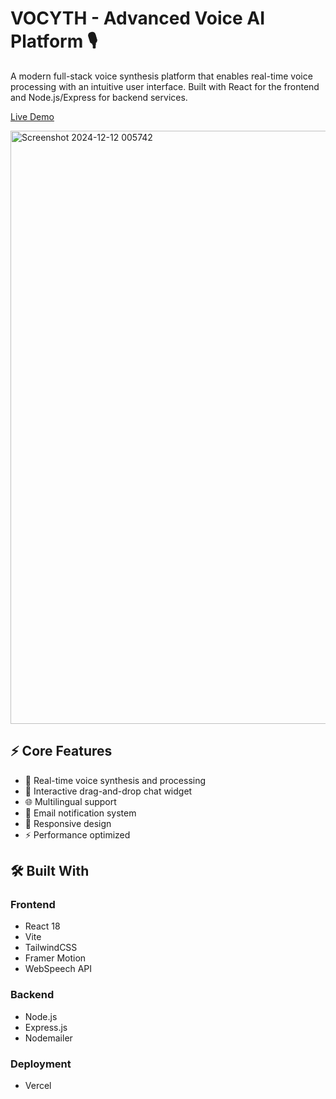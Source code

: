 # VOCYTH - Advanced Voice AI Platform 🎙️

A modern full-stack voice synthesis platform that enables real-time voice processing with an intuitive user interface. Built with React for the frontend and Node.js/Express for backend services.

[Live Demo](https://vocyth.vercel.app)

<img width="949" alt="Screenshot 2024-12-12 005742" src="https://github.com/user-attachments/assets/86c75855-1b0e-4d31-b08d-860c7be256a9" /> 


## ⚡ Core Features

- 🎯 Real-time voice synthesis and processing
- 💬 Interactive drag-and-drop chat widget
- 🌐 Multilingual support
- 📧 Email notification system
- 📱 Responsive design
- ⚡ Performance optimized

## 🛠️ Built With

### Frontend
- React 18
- Vite
- TailwindCSS
- Framer Motion
- WebSpeech API

### Backend
- Node.js
- Express.js
- Nodemailer

### Deployment
- Vercel
